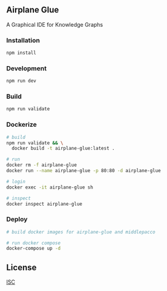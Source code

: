## Airplane Glue

A Graphical IDE for Knowledge Graphs

### Installation
```bash
npm install
```

### Development

```bash
npm run dev
```

### Build

```bash
npm run validate
```

### Dockerize
```bash
# build
npm run validate && \
  docker build -t airplane-glue:latest .

# run
docker rm -f airplane-glue
docker run --name airplane-glue -p 80:80 -d airplane-glue

# login
docker exec -it airplane-glue sh

# inspect
docker inspect airplane-glue
```

### Deploy
```bash
# build docker images for airplane-glue and middlepacco

# run docker compose
docker-compose up -d
```

## License
[ISC](https://opensource.org/licenses/ISC)
